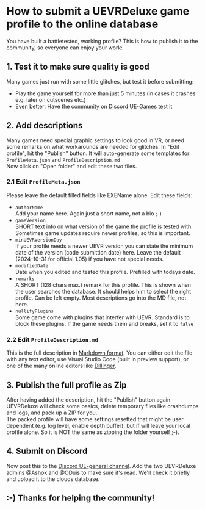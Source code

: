 # How to submit a UEVRDeluxe game profile to the online database
You have built a battletested, working profile? This is how to publish it to the community, so everyone can enjoy your work:
## 1. Test it to make sure quality is good
Many games just run with some little glitches, but test it before submitting:
- Play the game yourself for more than just 5 minutes (in cases it crashes e.g. later on cutscenes etc.)
- Even better: Have the community on [Discord UE-Games](https://discord.com/channels/747967102895390741/1062167556129030164) test it
## 2. Add descriptions
Many games need special graphic settings to look good in VR, or need some remarks on what workarounds are needed for glitches. In "Edit profile", hit the "Publish" button. It will auto-generate some templates for ```ProfileMeta.json``` and ```ProfileDescription.md```  
Now click on "Open folder" and edit these two files.
### 2.1 Edit ```ProfileMeta.json```
Please leave the default filled fields like EXEName alone. Edit these fields:
- ```authorName```  
Add your name here. Again just a short name, not a bio ;-)
- ```gameVersion```  
SHORT text info on what version of the game the profile is tested with. Sometimes game updates require newer profiles, so this is important.
- ```minUEVRVersionDay```  
If your profile needs a newer UEVR version you can state the minimum date of the version (code submittion date) here. Leave the default (2024-10-31 for official 1.05) if you have not special needs.
- ```modifiedDate```  
Date when you edited and tested this profile. Prefilled with todays date.
- ```remarks```  
A SHORT (128 chars max.) remark for this profile. This is shown when the user searches the database. It should helps him to select the right profile. Can be left empty.
Most descriptions go into the MD file, not here.
- ```nullifyPlugins```  
Some game come with plugins that interfer with UEVR. Standard is to block these plugins. If the game needs them and breaks, set it to ```false```

### 2.2 Edit ```ProfileDescription.md```
This is the full description in [Markdown format](https://www.markdownguide.org/basic-syntax/). You can either edit the file with any text editor, use Visual Studio Code (built in preview support), or one of the many online editors like [Dillinger](https://dillinger.io/).

## 3. Publish the full profile as Zip
After having added the description, hit the "Publish" button again. UEVRDeluxe will check some basics, delete temporary files like crashdumps and logs, and pack up a ZIP for you.  
The packed profile will have some settings resetted that might be user dependent (e.g. log level, enable depth buffer), but if will leave your local profile alone. So it is NOT the same as zipping the folder yourself ;-).
## 4. Submit on Discord
Now post this to the [Discord UE-general channel](https://discord.com/channels/747967102895390741/947806014344925274). Add the two UEVRDeluxe admins @Ashok and @ODuis to make sure it's read. We'll check it briefly and upload it to the clouds database.  
  
## :-) Thanks for helping the community!
